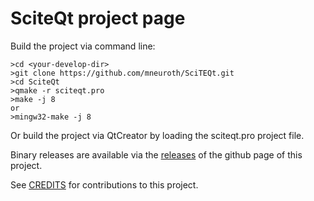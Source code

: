 # SciteQt project page

Build the project via command line:

    >cd <your-develop-dir>
    >git clone https://github.com/mneuroth/SciTEQt.git
    >cd SciteQt
    >qmake -r sciteqt.pro
    >make -j 8 
    or
    >mingw32-make -j 8

Or build the project via QtCreator by loading the sciteqt.pro project file.

Binary releases are available via the [releases](https://github.com/mneuroth/SciTEQt/releases) of the github page of this project.

See [CREDITS](CREDITS.md) for contributions to this project.
